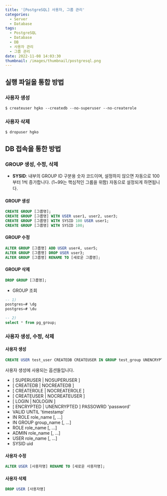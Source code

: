```yaml
---
title: '[PostgreSQL] 사용자, 그룹 관리'
categories:
  - Server
  - Database
tags:
  - PostgreSQL
  - Database
  - DB
  - 사용자 관리
  - 그룹 관리
date: 2022-11-08 14:03:30
thumbnail: /images/thumbnail/postgresql.png
---
```


## 실행 파일을 통합 방법

### 사용자 생성

```shell
$ createuser hgko --createdb --no-superuser --no-createrole
```

### 사용자 삭제

```shell
$ dropuser hgko
```

## DB 접속을 통한 방법

### GROUP 생성, 수정, 삭제

- **SYSID**: 내부의 GROUP ID 구분용 숫자 코드이며, 설정하지 않으면 자동으로 100부터 1씩 증가합니다. (1~99는 핵심적인 그룹을 위함) 자동으로 설정되게 하면됩니다.

#### GROUP 생성

```sql
CREATE GROUP [그룹명];
CREATE GROUP [그룹명] WITH USER user1, user2, user3;
CREATE GROUP [그룹명] WITH SYSID 100 USER user1;
CREATE GROUP [그룹명] WITH SYSID 100;
```

#### GROUP 수정

```sql
ALTER GROUP [그룹명] ADD USER user4, user5;
ALTER GROUP [그룹명] DROP USER user3;
ALTER GROUP [그룹명] RENAME TO [새로운 그룹명];
```

#### GROUP 삭제

```sql
DROP GROUP [그룹명];
```

- GROUP 조회

```sql
-- 1)
postgres=# \dg
postgres=# \du

-- 2)
select * from pg_group;
```

### 사용자 생성, 수정, 삭제

#### 사용자 생성

```sql
CREATE USER test_user CREATEDB CREATEUSER IN GROUP test_group UNENCRYPTED PASSWORD '1234';
```

사용자 생성에 사용되는 옵션들입니다.

- [ SUPERUSER | NOSUPERUSER ]
- [ CREATEDB | NOCREATEDB ]
- [ CREATEROLE | NOCREATEROLE ]
- [ CREATEUSER | NOCREATEUSER ]
- [ LOGIN | NOLOGIN ]
- [ ENCRYPTED | UNENCRYPTED ] PASSOWRD 'password'
- VALID UNTIL 'timestamp'
- IN ROLE role_name [, ...]
- IN GROUP group_name [, ...]
- ROLE role_name [, ...]
- ADMIN role_name [, ...]
- USER role_name [, ...]
- SYSID uid

#### 사용자 수정

```sql
ALTER USER [사용자명] RENAME TO [새로운 사용자명];
```

#### 사용자 삭제

```sql
DROP USER [사용자명]
```
